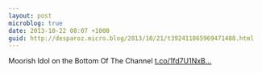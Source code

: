 ```yaml
---
layout: post
microblog: true
date: 2013-10-22 08:07 +1000
guid: http://desparoz.micro.blog/2013/10/21/t392411865969471488.html
---
```

Moorish Idol on the Bottom Of The Channel [t.co/1fd7U1NxB...](http://t.co/1fd7U1NxBa)
